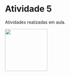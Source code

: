 # Atividade 5
<p> Atividades realizadas em aula. <p>
<img src="https://media3.giphy.com/media/nMy8HTFQRWpudNwbxQ/giphy.gif?cid=ecf05e47b6s70x4hfjtodxmhhbyzs8nb506sgwgq4sy5n2xs&ep=v1_stickers_search&rid=giphy.gif&ct=s" width="140" height="140">
